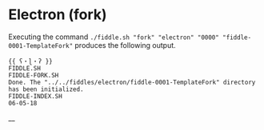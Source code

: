 Electron (fork)
======

Executing the command `./fiddle.sh "fork" "electron" "0000" "fiddle-0001-TemplateFork"`
produces the following output.

    {{ ʕ・ɭ・ʔ }}
    FIDDLE.SH
    FIDDLE-FORK.SH
    Done. The "../../fiddles/electron/fiddle-0001-TemplateFork" directory has been initialized.
    FIDDLE-INDEX.SH
    06-05-18

    
__
